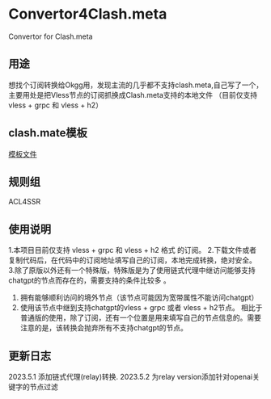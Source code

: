 # Convertor4Clash.meta
Convertor for Clash.meta

## 用途
想找个订阅转换给Okgg用，发现主流的几乎都不支持clash.meta,自己写了一个，主要用处是把Vless节点的订阅抓换成Clash.meta支持的本地文件 （目前仅支持vless + grpc 和 vless + h2）

## clash.mate模板
[模板文件](https://gist.githubusercontent.com/cadian2023major/92f23933fb910b91cc81be44eed5d4fe/raw/a722421099d4e713549fad6e5b810154e5ddddc6/OriginRule.yaml)

## 规则组
ACL4SSR

## 使用说明
1.本项目目前仅支持 vless + grpc 和 vless + h2 格式 的订阅。
2.下载文件或者复制代码后，在代码中的订阅地址填写自己的订阅，本地完成转换，绝对安全。
3.除了原版以外还有一个特殊版，特殊版是为了使用链式代理中继访问能够支持chatgpt的节点而存在的，需要支持的条件比较多 。
  1) 拥有能够顺利访问的境外节点（该节点可能因为宽带属性不能访问chatgpt）
  2) 使用该节点中继到支持chatgpt的vless + grpc 或者 vless + h2节点。
相比于普通版的使用，除了订阅，还有一个位置是用来填写自己的节点信息的。需要注意的是，该转换会抛弃所有不支持chatgpt的节点。

## 更新日志
2023.5.1 添加链式代理(relay)转换.
2023.5.2 为relay version添加针对openai关键字的节点过滤
